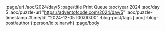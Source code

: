 :page/uri /aoc/2024/day/5
:page/title Print Queue
:aoc/year 2024
:aoc/day 5
:aoc/puzzle-url "https://adventofcode.com/2024/day/5"
:aoc/puzzle-timestamp #time/ldt "2024-12-05T00:00:00"
:blog-post/tags [:aoc]
:blog-post/author {:person/id :einarwh}
:page/body

<!-- # Einar W. Høst -->
